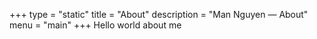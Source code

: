 +++
type = "static"
title = "About"
description = "Man Nguyen — About"
menu = "main"
+++
Hello world about me